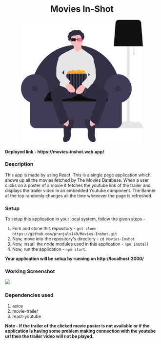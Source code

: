 <h1 align='center'>Movies In-Shot</h1>

<p align='center'><img src='https://raw.githubusercontent.com/pranjals149/acevent/dc290bd44058661164ecd25c70216fe629e8da8d/movies-inshot/logo.svg' height=400 width=400 /></p>

<h4>Deployed link - https://movies-inshot.web.app/</h4>

### Description

This app is made by using React. This is a single page application which shows up all the movies fetched by The Movies Database. When a user clicks on a poster of a movie it fetches the youtube link of the trailer and displays the trailer video in an embedded Youtube component. The Banner at the top randomly changes all the time whenever the page is refreshed.

### Setup

To setup this application in your local system, follow the given steps -

1. Fork and clone this repository - `git clone https://github.com/pranjals149/Movies-Inshot.git`
2. Now, move into the repository's directory - `cd Movies-Inshot`
3. Now, install the node modules used in this application - `npm install`
4. Now, run the application - `npm start`.

**Your application will be setup by running on http://localhost:3000/**

### Working Screenshot

<img src='Movies-Inshot.gif' />

### Dependencies used

1. axios
2. movie-trailer
3. react-youtube

**Note - If the trailer of the clicked movie poster is not available or if the application is having some problem making connection with the youtube url then the trailer video will not be played.**
